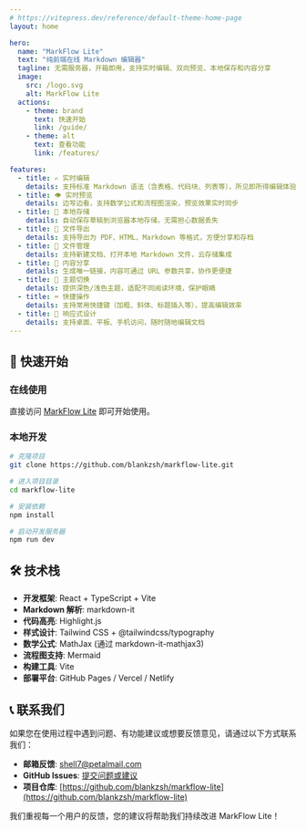 ```yaml
---
# https://vitepress.dev/reference/default-theme-home-page
layout: home

hero:
  name: "MarkFlow Lite"
  text: "纯前端在线 Markdown 编辑器"
  tagline: 无需服务器，开箱即用，支持实时编辑、双向预览、本地保存和内容分享
  image:
    src: /logo.svg
    alt: MarkFlow Lite
  actions:
    - theme: brand
      text: 快速开始
      link: /guide/
    - theme: alt
      text: 查看功能
      link: /features/

features:
  - title: ✍️ 实时编辑
    details: 支持标准 Markdown 语法（含表格、代码块、列表等），所见即所得编辑体验
  - title: 👁️ 实时预览
    details: 边写边看，支持数学公式和流程图渲染，预览效果实时同步
  - title: 💾 本地存储
    details: 自动保存草稿到浏览器本地存储，无需担心数据丢失
  - title: 📄 文件导出
    details: 支持导出为 PDF、HTML、Markdown 等格式，方便分享和存档
  - title: 📂 文件管理
    details: 支持新建文档、打开本地 Markdown 文件，云存储集成
  - title: 🔗 内容分享
    details: 生成唯一链接，内容可通过 URL 参数共享，协作更便捷
  - title: 🎨 主题切换
    details: 提供深色/浅色主题，适配不同阅读环境，保护眼睛
  - title: ⌨️ 快捷操作
    details: 支持常用快捷键（加粗、斜体、标题插入等），提高编辑效率
  - title: 📱 响应式设计
    details: 支持桌面、平板、手机访问，随时随地编辑文档
---
```


## 🚀 快速开始

### 在线使用

直接访问 [MarkFlow Lite](https://editor.currso.com) 即可开始使用。

### 本地开发

```bash
# 克隆项目
git clone https://github.com/blankzsh/markflow-lite.git

# 进入项目目录
cd markflow-lite

# 安装依赖
npm install

# 启动开发服务器
npm run dev
```

## 🛠️ 技术栈

- **开发框架**: React + TypeScript + Vite
- **Markdown 解析**: markdown-it
- **代码高亮**: Highlight.js
- **样式设计**: Tailwind CSS + @tailwindcss/typography
- **数学公式**: MathJax (通过 markdown-it-mathjax3)
- **流程图支持**: Mermaid
- **构建工具**: Vite
- **部署平台**: GitHub Pages / Vercel / Netlify

## 📞 联系我们

如果您在使用过程中遇到问题、有功能建议或想要反馈意见，请通过以下方式联系我们：

- **邮箱反馈**: [shell7@petalmail.com](mailto:shell7@petalmail.com)
- **GitHub Issues**: [提交问题或建议](https://github.com/blankzsh/markflow-lite/issues)
- **项目仓库**: [https://github.com/blankzsh/markflow-lite](https://github.com/blankzsh/markflow-lite)

我们重视每一个用户的反馈，您的建议将帮助我们持续改进 MarkFlow Lite！